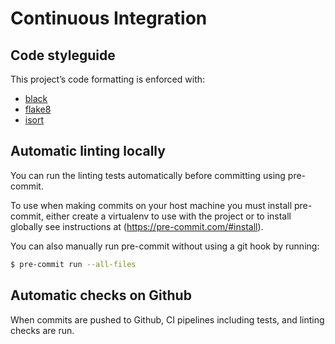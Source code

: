 # Continuous Integration

## Code styleguide

This project’s code formatting is enforced with:

- [black](https://github.com/psf/black)
- [flake8](https://github.com/pycqa/flake8)
- [isort](https://github.com/PyCQA/isort)

## Automatic linting locally

You can run the linting tests automatically before committing using pre-commit.

To use when making commits on your host machine you must install pre-commit, either create a virtualenv to use with the project or to install globally see instructions at (https://pre-commit.com/#install).

You can also manually run pre-commit without using a git hook by running:

```bash
$ pre-commit run --all-files
```

## Automatic checks on Github

When commits are pushed to Github, CI pipelines including tests, and linting checks are run.

